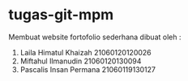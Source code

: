 # tugas-git-mpm
Membuat website fortofolio sederhana 
dibuat oleh :
1. Laila Himatul Khaizah			 21060120120026
2. Miftahul Ilmanudin 				 21060120130094
3. Pascalis Insan Permana			 21060119130127
